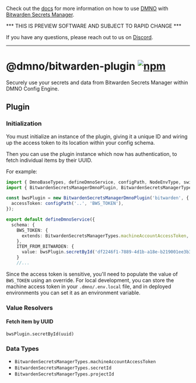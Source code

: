 Check out the [docs](https://dmno.dev/docs/plugins/bitwarden/) for more information on how to use [DMNO](https://dmno.dev) with [Bitwarden Secrets Manager](https://bitwarden.com/help/secrets-manager-overview/).

*** THIS IS PREVIEW SOFTWARE AND SUBJECT TO RAPID CHANGE ***

If you have any questions, please reach out to us on [Discord](https://chat.dmno.dev).

----

# @dmno/bitwarden-plugin [![npm](https://img.shields.io/npm/v/@dmno/bitwarden-plugin)](https://www.npmjs.com/package/@dmno/bitwarden-plugin)

Securely use your secrets and data from Bitwarden Secrets Manager within DMNO Config Engine.

## Plugin

### Initialization

You must initialize an instance of the plugin, giving it a unique ID and wiring up the access token to its location within your config schema.

Then you can use the plugin instance which now has authentication, to fetch individual items by their UUID.

For example:

```typescript
import { DmnoBaseTypes, defineDmnoService, configPath, NodeEnvType, switchBy, configPath } from 'dmno';
import { BitwardenSecretsManagerDmnoPlugin, BitwardenSecretsManagerTypes } from '@dmno/bitwarden-plugin';

const bwsPlugin = new BitwardenSecretsManagerDmnoPlugin('bitwarden', {
  accessToken: configPath('..', 'BWS_TOKEN'),
});

export default defineDmnoService({
  schema: {
    BWS_TOKEN: {
      extends: BitwardenSecretsManagerTypes.machineAccountAccessToken,
    },
    ITEM_FROM_BITWARDEN: {
      value: bwsPlugin.secretById('df2246f1-7889-4d1b-a18e-b219001ee3b3')
    }
    //...
```

Since the access token is sensitive, you'll need to populate the value of `BWS_TOKEN` using an override. For local development, you can store the machine access token in your `.dmno/.env.local` file, and in deployed environments you can set it as an environment variable.

### Value Resolvers

#### Fetch item by UUID
`bwsPlugin.secretById(uuid)`

### Data Types
- `BitwardenSecretsManagerTypes.machineAccountAccessToken`
- `BitwardenSecretsManagerTypes.secretId`
- `BitwardenSecretsManagerTypes.projectId`
